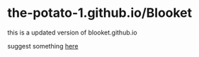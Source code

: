 # the-potato-1.github.io/Blooket
this is a updated version of blooket.github.io

suggest something [here](https://forms.gle/ULnQj7pWKTjLxZRR8)
